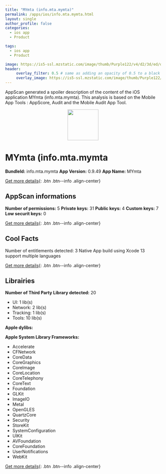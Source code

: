 ```yaml
---
title: "MYmta (info.mta.mymta)"
permalink: /apps/ios/info.mta.mymta.html
layout: single
author_profile: false
categories: 
  - ios app 
  - Product 

tags: 
  - ios app 
  - Product 

image: https://is5-ssl.mzstatic.com/image/thumb/Purple122/v4/d2/3d/ed/d23ded2b-20ef-0fc0-552a-6b6ac21c95a6/AppIcon-Beta-1x_U007emarketing-0-5-0-85-220.png/512x512bb.jpg
header: 
     overlay_filter: 0.5 # same as adding an opacity of 0.5 to a black background
     overlay_image: https://is5-ssl.mzstatic.com/image/thumb/Purple122/v4/d2/3d/ed/d23ded2b-20ef-0fc0-552a-6b6ac21c95a6/AppIcon-Beta-1x_U007emarketing-0-5-0-85-220.png/512x512bb.jpg
---
```

AppScan generated a spoiler description of the content of the iOS application MYmta (info.mta.mymta). This analysis is based on the Mobile App Tools : AppScore, Audit and the Mobile Audit App Tool.

  
  
<div style="text-align: center;"><img src="https://is5-ssl.mzstatic.com/image/thumb/Purple122/v4/d2/3d/ed/d23ded2b-20ef-0fc0-552a-6b6ac21c95a6/AppIcon-Beta-1x_U007emarketing-0-5-0-85-220.png/512x512bb.jpg" width="100" height="100"></div>  
  
# MYmta (info.mta.mymta

**BundleId:** info.mta.mymta
**App Version:** 0.9.49
**App Name:** MYmta


[Get more details](/pricing.html){: .btn .btn--info .align-center}  
  
## AppScan informations 

**Number of permissions:** 5
**Private keys:** 31
**Public keys:** 4
**Custom keys:** 7
**Low securit keys:** 0
  
[Get more details](/pricing.html){: .btn .btn--info .align-center}

## Cool Facts

Number of entitlements detected: 3
Native App
build using Xcode 13
support multiple languages
  
[Get more details](/pricing.html){: .btn .btn--info .align-center}

## Librairies 
**Number of Third Party Library detected:** 20
- UI: 1 lib(s)
- Network: 2 lib(s)
- Tracking: 1 lib(s)
- Tools: 10 lib(s)

**Apple dylibs:**


**Apple System Library Frameworks:**
- Accelerate
- CFNetwork
- CoreData
- CoreGraphics
- CoreImage
- CoreLocation
- CoreTelephony
- CoreText
- Foundation
- GLKit
- ImageIO
- Metal
- OpenGLES
- QuartzCore
- Security
- StoreKit
- SystemConfiguration
- UIKit
- AVFoundation
- CoreFoundation
- UserNotifications
- WebKit


  
[Get more details](/pricing.html){: .btn .btn--info .align-center}

